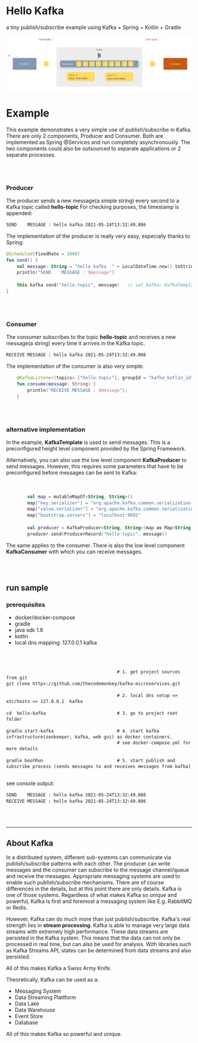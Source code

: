 # Hello Kafka 
a tiny publish/subscribe example using Kafka + Spring + Kotlin + Gradle

![alt text](../docs/kafka-publish-subscribe.png)

# Example

This example demonstrates a very simple use of publish/subscribe in Kafka.
There are only 2 components, Producer and Consumer. Both are implemented as Spring @Services and run completely asynchronously.
The two components could also be outsourced to separate applications or 2 separate processes.

<br/><br/>

### Producer

The producer sends a new message(a simple string) every second to a Kafka topic called **hello-topic**
For checking purposes, the timestamp is appended:

```bash
SEND    MESSAGE : hello kafka 2021-05-24T13:32:49.086
```

The implementation of the producer is really very easy, especially thanks to Spring:

```kotlin
@Scheduled(fixedRate = 1000)
fun send() {
    val message: String = "hello kafka  " + LocalDateTime.now().toString()
    println("SEND    MESSAGE : $message")

    this.kafka.send("hello-topic", message)   // val kafka: KafkaTemplate<String, String> a generic injectable height level Spring Component 
}
```

<br/><br/>

### Consumer

The consumer subscribes to the topic **hello-topic** and receives a new message(a string) 
every time it arrives in the Kafka topic.

```bash
RECEIVE MESSAGE : hello kafka 2021-05-24T13:32:49.086
```

The implementation of the consumer is also very simple:

```kotlin
    @KafkaListener(topics= ["hello-topic"], groupId = "kafka_kotlin_id")
    fun consume(message: String) {
        println("RECEIVE MESSAGE : $message");
    }
```

<br/><br/>

### alternative implementation

In the example, **KafkaTemplate** is used to send messages.
This is a preconfigured height level component provided by the Spring Framework.

Alternatively, you can also use the low level component **KafkaProducer** to send messages.
However, this requires some parameters that have to be preconfigured before messages can be sent to Kafka:

```kotlin

 
        val map = mutableMapOf<String, String>()
        map["key.serializer"] = "org.apache.kafka.common.serialization.StringSerializer"
        map["value.serializer"] = "org.apache.kafka.common.serialization.StringSerializer"
        map["bootstrap.servers"] = "localhost:9092"
        
        val producer = KafkaProducer<String, String>(map as Map<String, Any>?)
        producer.send(ProducerRecord("hello-topic", message))

```

The same applies to the consumer. There is also the low level component **KafkaConsumer** with which you can receive messages.

<br/><br/>



## run sample

### prerequisites

- docker/docker-compose
- gradle
- java sdk 1.8
- kotlin
- local dns mapping: 127.0.0.1 kafka

<br/><br/>

```shell
                                          # 1. get project sources from git
git clone https://github.com/thecodemonkey/kafka-microservices.git      

                                          # 2. local dns setup => etc/hosts => 127.0.0.1  kafka

cd  hello-kafka                           # 3. go to project root folder  

gradle start-kafka                        # 4. start kafka infrastructure(zookeeper, kafka, web gui) as docker containers.
                                          # see docker-compose.yml for more details

gradle bootRun                            # 5. start publish and subscribe process (sends messages to and receives messages from kafka)


```

see console output:

```bash
SEND    MESSAGE : hello kafka 2021-05-24T13:32:49.086
RECEIVE MESSAGE : hello kafka 2021-05-24T13:32:49.086
```

<br/><br/>


-----

## About Kafka

In a distributed system, different sub-systems can communicate via publish/subscribe patterns with each other. 
The producer can write messages and the consumer can subscribe to the message channel/queue and receive the messages.
Appropriate messaging systems are used to enable such publish/subscribe mechanisms. There are of course differences in the details, but at this point there are only details.
Kafka is one of those systems. Regardless of what makes Kafka so unique and powerful, Kafka is first and foremost a messaging system like 
E.g. RabbitMQ or Redis.

However, Kafka can do much more than just publish/subscribe. Kafka's real strength lies in **stream processing**.
Kafka is able to manage very large data streams with extremely high performance. These data streams are persisted in the Kafka system.
This means that the data can not only be processed in real time, but can also be used for analysis.
With libraries such as Kafka Streams API, states can be determined from data streams and also persisted.

All of this makes Kafka a Swiss Army Knife.

Theoretically, Kafka can be used as a:

- Messaging System
- Data Streaming Plattform 
- Data Lake
- Data Warehouse 
- Event Store  
- Database 


All of this makes Kafka so powerful and unique.
